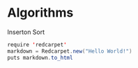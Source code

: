# Algorithms
Inserton Sort
```java
require 'redcarpet'
markdown = Redcarpet.new("Hello World!")
puts markdown.to_html
```